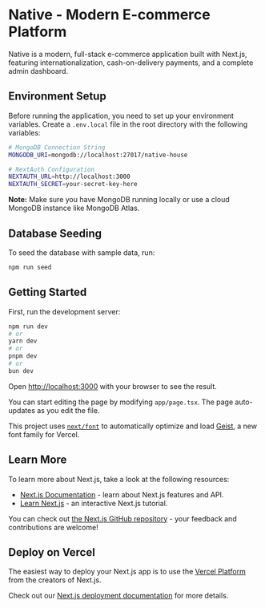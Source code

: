# Native - Modern E-commerce Platform

Native is a modern, full-stack e-commerce application built with Next.js, featuring internationalization, cash-on-delivery payments, and a complete admin dashboard.

## Environment Setup

Before running the application, you need to set up your environment variables. Create a `.env.local` file in the root directory with the following variables:

```bash
# MongoDB Connection String
MONGODB_URI=mongodb://localhost:27017/native-house

# NextAuth Configuration
NEXTAUTH_URL=http://localhost:3000
NEXTAUTH_SECRET=your-secret-key-here
```

**Note:** Make sure you have MongoDB running locally or use a cloud MongoDB instance like MongoDB Atlas.

## Database Seeding

To seed the database with sample data, run:

```bash
npm run seed
```

## Getting Started

First, run the development server:

```bash
npm run dev
# or
yarn dev
# or
pnpm dev
# or
bun dev
```

Open [http://localhost:3000](http://localhost:3000) with your browser to see the result.

You can start editing the page by modifying `app/page.tsx`. The page auto-updates as you edit the file.

This project uses [`next/font`](https://nextjs.org/docs/app/building-your-application/optimizing/fonts) to automatically optimize and load [Geist](https://vercel.com/font), a new font family for Vercel.

## Learn More

To learn more about Next.js, take a look at the following resources:

- [Next.js Documentation](https://nextjs.org/docs) - learn about Next.js features and API.
- [Learn Next.js](https://nextjs.org/learn) - an interactive Next.js tutorial.

You can check out [the Next.js GitHub repository](https://github.com/vercel/next.js) - your feedback and contributions are welcome!

## Deploy on Vercel

The easiest way to deploy your Next.js app is to use the [Vercel Platform](https://vercel.com/new?utm_medium=default-template&filter=next.js&utm_source=create-next-app&utm_campaign=create-next-app-readme) from the creators of Next.js.

Check out our [Next.js deployment documentation](https://nextjs.org/docs/app/building-your-application/deploying) for more details.
